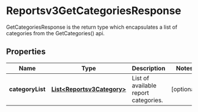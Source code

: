 

# Reportsv3GetCategoriesResponse

GetCategoriesResponse is the return type which encapsulates a list of categories from the GetCategories() api.

## Properties

| Name | Type | Description | Notes |
|------------ | ------------- | ------------- | -------------|
|**categoryList** | [**List&lt;Reportsv3Category&gt;**](Reportsv3Category.md) | List of available report categories. |  [optional] |



